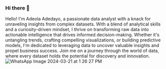 ### Hi there 👋


Hello! I'm Adeola Adedayo, a passionate data analyst with a knack for unraveling insights from complex datasets. With a blend of analytical skills and a curiosity-driven mindset, I thrive on transforming raw data into actionable intelligence that drives informed decision-making. Whether it's untangling trends, crafting compelling visualizations, or building predictive models, I'm dedicated to leveraging data to uncover valuable insights and propel business success. Join me on a journey through the world of data, where every dataset holds the potential for discovery and innovation.
![WhatsApp Image 2024-03-21 at 1 26 27 PM](https://github.com/AnalystCam/AnalystCam/assets/152416696/b8abdeae-5c90-4492-95a0-f30685471ad8)

